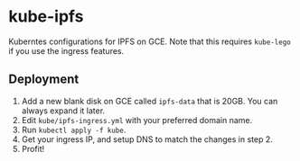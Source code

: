 # kube-ipfs
Kuberntes configurations for IPFS on GCE. Note that this requires `kube-lego` if you use the ingress features.

## Deployment
1. Add a new blank disk on GCE called `ipfs-data` that is 20GB. You can always expand it later.
2. Edit `kube/ipfs-ingress.yml` with your preferred domain name.
3. Run `kubectl apply -f kube`.
4. Get your ingress IP, and setup DNS to match the changes in step 2.
5. Profit!
